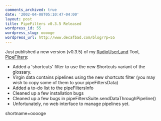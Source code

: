 ```yaml
---
comments_archived: true
date: '2002-04-08T05:10:47-04:00'
layout: post
title: PipeFilters v0.3.5 Released
wordpress_id: 55
wordpress_slug: ooooge
wordpress_url: http://www.decafbad.com/blog/?p=55
---
```

<p>Just published a new version (v0.3.5) of my <a href="http://www.decafbad.com/twiki/bin/view/Main/RadioUserLand">RadioUserLand</a> Tool, <a href="http://www.decafbad.com/twiki/bin/view/Main/PipeFilters">PipeFilters</a>:<ul><li>Added a 'shortcuts' filter to use the new Shortcuts variant of the glossary.</li><li>Virgin data contains pipelines using the new shortcuts filter (you may wish to copy some of them to your pipeFiltersData)</li><li>Added a to-do list to the pipeFiltersInfo</li><li>Cleaned up a few installation bugs</li><li>Cleaned up a few bugs in pipeFiltersSuite.sendDataThroughPipeline()</li><li>Unfortunately, no web interface to manage pipelines yet.</li></ul></p>
<!--more-->
shortname=ooooge
